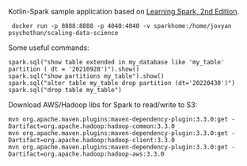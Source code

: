 Kotlin-Spark sample application based on [Learning Spark, 2nd Edition](https://github.com/databricks/LearningSparkV2.git).

```
 docker run -p 8888:8888 -p 4040:4040 -v sparkhome:/home/jovyan psychothan/scaling-data-science
```

Some useful commands:

```
spark.sql("show table extended in my_database like 'my_table' partition ( dt = '20210928')").show()
spark.sql("show partitions my_table").show()
spark.sql("alter table my_table drop partition (dt='20220430')")
spark.sql("drop table my_table")
```


Download AWS/Hadoop libs for Spark to read/write to S3:
```
mvn org.apache.maven.plugins:maven-dependency-plugin:3.3.0:get -Dartifact=org.apache.hadoop:hadoop-common:3.3.0
mvn org.apache.maven.plugins:maven-dependency-plugin:3.3.0:get -Dartifact=org.apache.hadoop:hadoop-client:3.3.0
mvn org.apache.maven.plugins:maven-dependency-plugin:3.3.0:get -Dartifact=org.apache.hadoop:hadoop-aws:3.3.0
```
